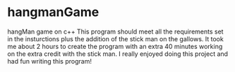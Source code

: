 # hangmanGame
hangMan game on c++
This program should meet all the requirements set in the insturctions plus the addition of the stick man on the gallows. 
It took me about 2 hours to create the program with an extra 40 minutes working on the extra credit with the stick man.
I really enjoyed doing this project and had fun writing this program!
